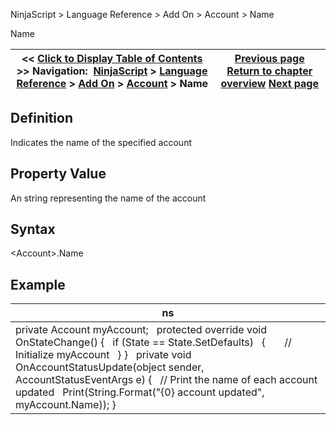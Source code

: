 ﻿
NinjaScript \> Language Reference \> Add On \> Account \> Name

Name

| \<\< [Click to Display Table of Contents](name_account.md) \>\> **Navigation:**     [NinjaScript](ninjascript-1.md) \> [Language Reference](language_reference_wip-1.md) \> [Add On](add_on-1.md) \> [Account](account_class-1.md) \> Name | [Previous page](get-1.md) [Return to chapter overview](account_class-1.md) [Next page](orders_account-1.md) |
| --- | --- |
## Definition
Indicates the name of the specified account
 
## Property Value
An string representing the name of the account
 
## Syntax
\<Account\>.Name
## 
## Example

| ns |
| --- |
| private Account myAccount;   protected override void OnStateChange() {    if (State \=\= State.SetDefaults)    {        // Initialize myAccount    } }   private void OnAccountStatusUpdate(object sender, AccountStatusEventArgs e) {    // Print the name of each account updated    Print(String.Format("{0} account updated", myAccount.Name)); } |
